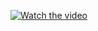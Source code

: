 [![Watch the video](https://encrypted-tbn0.gstatic.com/images?q=tbn:ANd9GcSOAd4xmjwkODFLp06jLvndeSBY4pAgKgle3pBrxQYe6r6hUpEMCA&s)](https://www.youtube.com/watch?v=EWOalunmp9U)
